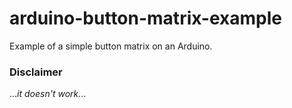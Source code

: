 # arduino-button-matrix-example
Example of a simple button matrix on an Arduino.

### Disclaimer
...*it doesn't work.*..
